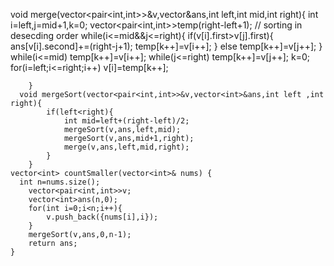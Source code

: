  void merge(vector<pair<int,int>>&v,vector<int>&ans,int left,int mid,int right){
            int i=left,j=mid+1,k=0;
            vector<pair<int,int>>temp(right-left+1);
            // sorting in desecding order
            while(i<=mid&&j<=right){
                if(v[i].first>v[j].first){
                    ans[v[i].second]+=(right-j+1);
                    temp[k++]=v[i++];
                }
                else 
                    temp[k++]=v[j++];
                }
                while(i<=mid)
                   temp[k++]=v[i++]; 
                while(j<=right)
                temp[k++]=v[j++];
                k=0;
                for(i=left;i<=right;i++)
                v[i]=temp[k++];
            
        }
      void mergeSort(vector<pair<int,int>>&v,vector<int>&ans,int left ,int right){
            if(left<right){
                int mid=left+(right-left)/2;
                mergeSort(v,ans,left,mid);
                mergeSort(v,ans,mid+1,right);
                merge(v,ans,left,mid,right);
            }
        }
    vector<int> countSmaller(vector<int>& nums) {
      int n=nums.size();
        vector<pair<int,int>>v;
	    vector<int>ans(n,0);
	    for(int i=0;i<n;i++){
	        v.push_back({nums[i],i});
	    }
	    mergeSort(v,ans,0,n-1);
	    return ans;
    }
